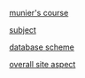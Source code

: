 [munier's course](https://munier.perso.univ-pau.fr/temp/R209/)

[subject](https://munier.perso.univ-pau.fr/temp/R209/sujet-projet.pdf)

[database scheme](https://1drv.ms/x/s!AmBp4oXv02u1gSRNCPRBLAiakE-S?e=aFIH7P)

[overall site aspect](https://excalidraw.com/#room=3e9aa9f1fda2eba01b57,Oje23h2vRnRlo1vp3FFNDg)